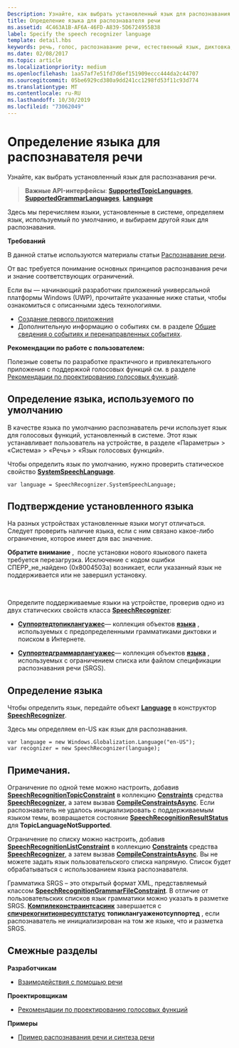 ```yaml
---
Description: Узнайте, как выбрать установленный язык для распознавания речи.
title: Определение языка для распознавателя речи
ms.assetid: 4C463A1B-AF6A-46FD-A839-5D6724955B38
label: Specify the speech recognizer language
template: detail.hbs
keywords: речь, голос, распознавание речи, естественный язык, диктовка, ввод, взаимодействие с пользователем
ms.date: 02/08/2017
ms.topic: article
ms.localizationpriority: medium
ms.openlocfilehash: 1aa57af7e51fd7d6ef151909eccc444da2c44707
ms.sourcegitcommit: 05be6929cd380a9dd241cc1298fd53f11c93d774
ms.translationtype: MT
ms.contentlocale: ru-RU
ms.lasthandoff: 10/30/2019
ms.locfileid: "73062049"
---
```

# <a name="specify-the-speech-recognizer-language"></a>Определение языка для распознавателя речи


Узнайте, как выбрать установленный язык для распознавания речи.

> **Важные API-интерфейсы**: [**SupportedTopicLanguages**](https://docs.microsoft.com/uwp/api/windows.media.speechrecognition.speechrecognizer.supportedtopiclanguages), [**SupportedGrammarLanguages**](https://docs.microsoft.com/uwp/api/windows.media.speechrecognition.speechrecognizer.supportedgrammarlanguages), [**Language**](https://docs.microsoft.com/uwp/api/Windows.Globalization.Language)


Здесь мы перечисляем языки, установленные в системе, определяем язык, используемый по умолчанию, и выбираем другой язык для распознавания.

**Требований**

В данной статье используются материалы статьи [Распознавание речи](speech-recognition.md).

От вас требуется понимание основных принципов распознавания речи и знание соответствующих ограничений.

Если вы — начинающий разработчик приложений универсальной платформы Windows (UWP), прочитайте указанные ниже статьи, чтобы ознакомиться с описанными здесь технологиями.

-   [Создание первого приложения](https://docs.microsoft.com/windows/uwp/get-started/your-first-app)
-   Дополнительную информацию о событиях см. в разделе [Общие сведения о событиях и перенаправленных событиях](https://docs.microsoft.com/windows/uwp/xaml-platform/events-and-routed-events-overview).

**Рекомендации по работе с пользователем:**

Полезные советы по разработке практичного и привлекательного приложения с поддержкой голосовых функций см. в разделе [Рекомендации по проектированию голосовых функций](https://docs.microsoft.com/windows/uwp/input-and-devices/speech-interactions).

## <a name="identify-the-default-language"></a>Определение языка, используемого по умолчанию


В качестве языка по умолчанию распознаватель речи использует язык для голосовых функций, установленный в системе. Этот язык устанавливает пользователь на устройстве, в разделе «Параметры» &gt; «Система» &gt; «Речь» &gt; «Язык голосовых функций».

Чтобы определить язык по умолчанию, нужно проверить статическое свойство [**SystemSpeechLanguage**](https://docs.microsoft.com/uwp/api/windows.media.speechrecognition.speechrecognizer.systemspeechlanguage).

```CSharp
var language = SpeechRecognizer.SystemSpeechLanguage; 
```

## <a name="confirm-an-installed-language"></a>Подтверждение установленного языка


На разных устройствах установленные языки могут отличаться. Следует проверить наличие языка, если с ним связано какое-либо ограничение, которое имеет для вас значение.

**Обратите внимание** ,  после установки нового языкового пакета требуется перезагрузка. Исключение с кодом ошибки СПЕРР\_не\_найдено (0x8004503a) возникает, если указанный язык не поддерживается или не завершил установку.

 

Определите поддерживаемые языки на устройстве, проверив одно из двух статических свойств класса [**SpeechRecognizer**](https://docs.microsoft.com/uwp/api/Windows.Media.SpeechRecognition.SpeechRecognizer):

-   [**Суппортедтопиклангуажес**](https://docs.microsoft.com/uwp/api/windows.media.speechrecognition.speechrecognizer.supportedtopiclanguages)— коллекция объектов [**языка**](https://docs.microsoft.com/uwp/api/Windows.Globalization.Language) , используемых с предопределенными грамматиками диктовки и поиском в Интернете.

-   [**Суппортедграммарлангуажес**](https://docs.microsoft.com/uwp/api/windows.media.speechrecognition.speechrecognizer.supportedgrammarlanguages)— коллекция объектов [**языка**](https://docs.microsoft.com/uwp/api/Windows.Globalization.Language) , используемых с ограничением списка или файлом спецификации распознавания речи (SRGS).

## <a name="specify-a-language"></a>Определение языка


Чтобы определить язык, передайте объект [**Language**](https://docs.microsoft.com/uwp/api/Windows.Globalization.Language) в конструктор [**SpeechRecognizer**](https://docs.microsoft.com/uwp/api/Windows.Media.SpeechRecognition.SpeechRecognizer).

Здесь мы определяем en-US как язык для распознавания.


```CSharp
var language = new Windows.Globalization.Language("en-US"); 
var recognizer = new SpeechRecognizer(language); 
```

## <a name="remarks"></a>Примечания.


Ограничение по одной теме можно настроить, добавив [**SpeechRecognitionTopicConstraint**](https://docs.microsoft.com/uwp/api/Windows.Media.SpeechRecognition.SpeechRecognitionTopicConstraint) в коллекцию [**Constraints**](https://docs.microsoft.com/uwp/api/windows.media.speechrecognition.speechrecognizer.constraints) средства [**SpeechRecognizer**](https://docs.microsoft.com/uwp/api/Windows.Media.SpeechRecognition.SpeechRecognizer), а затем вызвав [**CompileConstraintsAsync**](https://docs.microsoft.com/uwp/api/windows.media.speechrecognition.speechrecognizer.compileconstraintsasync). Если распознаватель не удалось инициализировать с поддерживаемым языком темы, возвращается состояние [**SpeechRecognitionResultStatus**](https://docs.microsoft.com/uwp/api/Windows.Media.SpeechRecognition.SpeechRecognitionResultStatus) для **TopicLanguageNotSupported**.

Ограничение по списку можно настроить, добавив [**SpeechRecognitionListConstraint**](https://docs.microsoft.com/uwp/api/Windows.Media.SpeechRecognition.SpeechRecognitionListConstraint) в коллекцию [**Constraints**](https://docs.microsoft.com/uwp/api/windows.media.speechrecognition.speechrecognizer.constraints) средства [**SpeechRecognizer**](https://docs.microsoft.com/uwp/api/Windows.Media.SpeechRecognition.SpeechRecognizer), а затем вызвав [**CompileConstraintsAsync**](https://docs.microsoft.com/uwp/api/windows.media.speechrecognition.speechrecognizer.compileconstraintsasync). Вы не можете задать язык пользовательского списка напрямую. Список будет обрабатываться с использованием языка распознавателя.

Грамматика SRGS – это открытый формат XML, представляемый классом [**SpeechRecognitionGrammarFileConstraint**](https://docs.microsoft.com/uwp/api/Windows.Media.SpeechRecognition.SpeechRecognitionGrammarFileConstraint). В отличие от пользовательских списков язык грамматики можно указать в разметке SRGS. [**Компилеконстраинтсасинк**](https://docs.microsoft.com/uwp/api/windows.media.speechrecognition.speechrecognizer.compileconstraintsasync) завершается с [**спичрекогнитионресултстатус**](https://docs.microsoft.com/uwp/api/Windows.Media.SpeechRecognition.SpeechRecognitionResultStatus) **топиклангуаженотсуппортед** , если распознаватель не инициализирован на том же языке, что и разметка SRGS.

## <a name="related-articles"></a>Смежные разделы

**Разработчикам**

* [Взаимодействия с помощью речи](speech-interactions.md)

**Проектировщикам**

* [Рекомендации по проектированию голосовых функций](https://docs.microsoft.com/windows/uwp/input-and-devices/speech-interactions)

**Примеры**

* [Пример распознавания речи и синтеза речи](https://go.microsoft.com/fwlink/p/?LinkID=619897)
 

 




